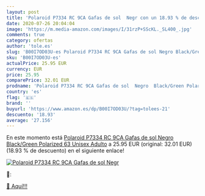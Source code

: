 ```yaml
---
layout: post
title: 'Polaroid P7334 RC 9CA Gafas de sol  Negr con un 18.93 % de descuento'
date: 2020-07-26 20:04:04
image: 'https://m.media-amazon.com/images/I/31rzP+SScKL._SL400_.jpg'
comments: true
category: ofertas
author: 'tole.es'
slug: 'B00I7OD03U-es Polaroid P7334 RC 9CA Gafas de sol Negro Black/Green...'
sku: 'B00I7OD03U-es'
actualPrice: 25.95 EUR
currency: EUR
price: 25.95
comparePrice: 32.01 EUR
prodname: 'Polaroid P7334 RC 9CA Gafas de sol  Negro  Black/Green Polarized   63 Unisex Adulto'
country: 'es'
flag: '🇪🇸'
brand: ''
buyurl: 'https://www.amazon.es/dp/B00I7OD03U/?tag=tolees-21'
descuento: '18.93'
average: '27.156'
---
```


En este momento está [Polaroid P7334 RC 9CA Gafas de sol  Negro  Black/Green Polarized   63 Unisex Adulto](https://www.amazon.es/dp/B00I7OD03U/?tag=tolees-21) a 25.95 EUR (original: 32.01 EUR) (18.93 %  de descuento) en el siguiente enlace!

[![Polaroid P7334 RC 9CA Gafas de sol  Negr](https://m.media-amazon.com/images/I/31rzP+SScKL._SL400_.jpg)](https://www.amazon.es/dp/B00I7OD03U/?tag=tolees-21)

🔎:


[🛒 Aquí!!!](https://www.amazon.es/dp/B00I7OD03U/?tag=tolees-21)

